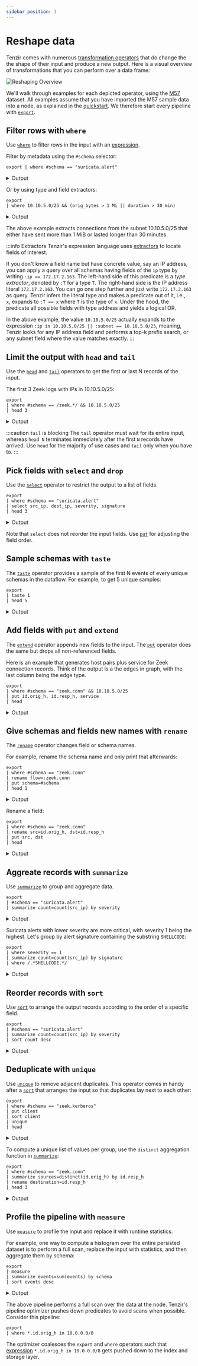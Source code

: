 ```yaml
---
sidebar_position: 1
---
```


# Reshape data

Tenzir comes with numerous [transformation
operators](../../operators/README.md) that do change the the
shape of their input and produce a new output. Here is a visual overview of
transformations that you can perform over a data frame:

![Reshaping Overview](reshaping.excalidraw.svg)

We'll walk through examples for each depicted operator, using the
[M57](../../user-guides.md) dataset. All examples assume that you have imported
the M57 sample data into a node, as explained in the
[quickstart](../../get-started.md#quickstart). We therefore start every pipeline
with [`export`](../../operators/export.md).

## Filter rows with `where`

Use [`where`](../../operators/where.md) to filter rows in the
input with an [expression](../../language/expressions.md).

Filter by metadata using the `#schema` selector:

```
export | where #schema == "suricata.alert"
```

<details>
<summary>Output</summary>

```json
{
  "timestamp": "2021-11-17T13:52:05.695469",
  "flow_id": 1868285155318879,
  "pcap_cnt": 143,
  "vlan": null,
  "in_iface": null,
  "src_ip": "14.1.112.177",
  "src_port": 38376,
  "dest_ip": "198.71.247.91",
  "dest_port": 123,
  "proto": "UDP",
  "event_type": "alert",
  "community_id": null,
  "alert": {
    "app_proto": null,
    "action": "allowed",
    "gid": 1,
    "signature_id": 2017919,
    "rev": 2,
    "signature": "ET DOS Possible NTP DDoS Inbound Frequent Un-Authed MON_LIST Requests IMPL 0x03",
    "category": "Attempted Denial of Service",
    "severity": 2,
    "source": {
      "ip": null,
      "port": null
    },
    "target": {
      "ip": null,
      "port": null
    },
    "metadata": {
      "created_at": [
        "2014_01_03"
      ],
      "updated_at": [
        "2014_01_03"
      ]
    }
  },
  "flow": {
    "pkts_toserver": 2,
    "pkts_toclient": 0,
    "bytes_toserver": 468,
    "bytes_toclient": 0,
    "start": "2021-11-17T13:52:05.695391",
    "end": null,
    "age": null,
    "state": null,
    "reason": null,
    "alerted": null
  },
  "payload": null,
  "payload_printable": null,
  "stream": null,
  "packet": null,
  "packet_info": {
    "linktype": null
  },
  "app_proto": "failed"
}
```

(Only 1 out of 19 shown.)

</details>

Or by using type and field extractors:

```
export
| where 10.10.5.0/25 && (orig_bytes > 1 Mi || duration > 30 min)
```

<details>
<summary>Output</summary>

```json
{
  "ts": "2021-11-19T06:30:30.918301",
  "uid": "C9T8pykxdsT7iSrc9",
  "id": {
    "orig_h": "10.10.5.101",
    "orig_p": 50046,
    "resp_h": "87.120.8.190",
    "resp_p": 9090
  },
  "proto": "tcp",
  "service": null,
  "duration": "5.09m",
  "orig_bytes": 1394538,
  "resp_bytes": 95179,
  "conn_state": "S1",
  "local_orig": null,
  "local_resp": null,
  "missed_bytes": 0,
  "history": "ShADad",
  "orig_pkts": 5046,
  "orig_ip_bytes": 1596390,
  "resp_pkts": 5095,
  "resp_ip_bytes": 298983,
  "tunnel_parents": null,
  "community_id": "1:UPodR2krvvXUGhc/NEL9kejd7FA=",
  "_write_ts": null
}
{
  "ts": "2021-11-19T07:05:44.694927",
  "uid": "ChnTjeQncxZrb0ZWg",
  "id": {
    "orig_h": "10.10.5.101",
    "orig_p": 50127,
    "resp_h": "87.120.8.190",
    "resp_p": 9090
  },
  "proto": "tcp",
  "service": null,
  "duration": "54.81s",
  "orig_bytes": 1550710,
  "resp_bytes": 97122,
  "conn_state": "S1",
  "local_orig": null,
  "local_resp": null,
  "missed_bytes": 0,
  "history": "ShADadww",
  "orig_pkts": 5409,
  "orig_ip_bytes": 1767082,
  "resp_pkts": 5477,
  "resp_ip_bytes": 316206,
  "tunnel_parents": null,
  "community_id": "1:aw0CtkT7YikUZWyqdHwgLhqJXxU=",
  "_write_ts": null
}
{
  "ts": "2021-11-19T06:30:15.910850",
  "uid": "CxuTEOgWv2Z74FCG6",
  "id": {
    "orig_h": "10.10.5.101",
    "orig_p": 50041,
    "resp_h": "87.120.8.190",
    "resp_p": 9090
  },
  "proto": "tcp",
  "service": null,
  "duration": "36.48m",
  "orig_bytes": 565,
  "resp_bytes": 507,
  "conn_state": "S1",
  "local_orig": null,
  "local_resp": null,
  "missed_bytes": 0,
  "history": "ShADad",
  "orig_pkts": 78,
  "orig_ip_bytes": 3697,
  "resp_pkts": 77,
  "resp_ip_bytes": 3591,
  "tunnel_parents": null,
  "community_id": "1:r337wYxbKPDv5Vkjoz3gGuld1bs=",
  "_write_ts": null
}
```

</details>

The above example extracts connections from the subnet 10.10.5.0/25 that either
have sent more than 1 MiB or lasted longer than 30 minutes.

:::info Extractors
Tenzir's expression language uses
[extractors](../../language/expressions.md#extractors) to locate fields of
interest.

If you don't know a field name but have concrete value, say an IP address,
you can apply a query over all schemas having fields of the `ip` type by writing
`:ip == 172.17.2.163`. The left-hand side of this predicate is a *type
extractor*, denoted by `:T` for a type `T`. The right-hand side is the IP
address literal `172.17.2.163`. You can go one step further and just write
`172.17.2.163` as query. Tenzir infers the literal type and makes a predicate
out of it, i.e.,. `x`, expands to `:T == x` where `T` is the type of `x`. Under
the hood, the predicate all possible fields with type address and yields a
logical OR.

In the above example, the value `10.10.5.0/25` actually expands to the
expression `:ip in 10.10.5.0/25 || :subnet == 10.10.5.0/25`, meaning, Tenzir
looks for any IP address field and performs a top-k prefix search, or any subnet
field where the value matches exactly.
:::

## Limit the output with `head` and `tail`

Use the [`head`](../../operators/head.md) and
[`tail`](../../operators/tail.md) operators to get the first or
last N records of the input.

The first 3 Zeek logs with IPs in 10.10.5.0/25:

```
export
| where #schema == /zeek.*/ && 10.10.5.0/25
| head 3
```

<details>
<summary>Output</summary>

```json
{
  "ts": "2021-11-19T04:28:06.186626",
  "cause": "violation",
  "analyzer_kind": "protocol",
  "analyzer_name": "GSSAPI",
  "uid": "CaHAWI2k6vB6BEOh65",
  "fuid": null,
  "id.orig_h": "10.10.5.101",
  "id.orig_p": 49847,
  "id.resp_h": "10.10.5.5",
  "id.resp_p": 49667,
  "id.vlan": null,
  "id.vlan_inner": null,
  "failure_reason": "Binpac exception: binpac exception: out_of_bound: ASN1EncodingMeta:more_len: 129 > 74",
  "failure_data": null
}
{
  "ts": "2021-11-19T04:28:06.186853",
  "cause": "violation",
  "analyzer_kind": "protocol",
  "analyzer_name": "GSSAPI",
  "uid": "CaHAWI2k6vB6BEOh65",
  "fuid": null,
  "id.orig_h": "10.10.5.101",
  "id.orig_p": 49847,
  "id.resp_h": "10.10.5.5",
  "id.resp_p": 49667,
  "id.vlan": null,
  "id.vlan_inner": null,
  "failure_reason": "Binpac exception: binpac exception: out_of_bound: ASN1EncodingMeta:more_len: 129 > 74",
  "failure_data": null
}
{
  "ts": "2021-11-19T04:28:06.187119",
  "cause": "violation",
  "analyzer_kind": "protocol",
  "analyzer_name": "GSSAPI",
  "uid": "CaHAWI2k6vB6BEOh65",
  "fuid": null,
  "id.orig_h": "10.10.5.101",
  "id.orig_p": 49847,
  "id.resp_h": "10.10.5.5",
  "id.resp_p": 49667,
  "id.vlan": null,
  "id.vlan_inner": null,
  "failure_reason": "Binpac exception: binpac exception: out_of_bound: ASN1EncodingMeta:more_len: 129 > 74",
  "failure_data": null
}
```

</details>

:::caution `tail` is blocking
The `tail` operator must wait for its entire input, whereas `head N` terminates
immediately after the first `N` records have arrived. Use `head` for
the majority of use cases and `tail` only when you have to.
:::

## Pick fields with `select` and `drop`

Use the [`select`](../../operators/select.md) operator to
restrict the output to a list of fields.

```
export
| where #schema == "suricata.alert"
| select src_ip, dest_ip, severity, signature
| head 3
```

<details>
<summary>Output</summary>

```json
{
  "src_ip": "8.218.64.104",
  "dest_ip": "198.71.247.91",
  "alert": {
    "signature": "SURICATA UDPv4 invalid checksum",
    "severity": 3
  }
}
{
  "src_ip": "14.1.112.177",
  "dest_ip": "198.71.247.91",
  "alert": {
    "signature": "ET DOS Possible NTP DDoS Inbound Frequent Un-Authed MON_LIST Requests IMPL 0x03",
    "severity": 2
  }
}
{
  "src_ip": "167.94.138.20",
  "dest_ip": "198.71.247.91",
  "alert": {
    "signature": "SURICATA UDPv4 invalid checksum",
    "severity": 3
  }
}
```

</details>

Note that `select` does not reorder the input fields. Use
[`put`](../../operators/put.md) for adjusting the field order.

## Sample schemas with `taste`

The [`taste`](../../operators/taste.md) operator provides a
sample of the first N events of every unique schemas in the dataflow. For
example, to get 5 unique samples:

```
export
| taste 1
| head 5
```

<details>
<summary>Output</summary>

```json
{
  "ts": "2021-11-17T13:54:01.721755",
  "cause": "violation",
  "analyzer_kind": "protocol",
  "analyzer_name": "HTTP",
  "uid": "Cqp7rtziLijlnrxYf",
  "fuid": null,
  "id.orig_h": "87.251.64.137",
  "id.orig_p": 64078,
  "id.resp_h": "198.71.247.91",
  "id.resp_p": 80,
  "id.vlan": null,
  "id.vlan_inner": null,
  "failure_reason": "not a http request line",
  "failure_data": null
}
{
  "ts": "2021-11-17T13:33:53.748229",
  "ts_delta": "1.18m",
  "peer": "zeek",
  "gaps": 0,
  "acks": 2,
  "percent_lost": 0.0,
  "_write_ts": null
}
{
  "ts": "2021-11-17T13:32:46.565337",
  "uid": "C5luJD1ATrGDOcouW2",
  "id": {
    "orig_h": "89.248.165.145",
    "orig_p": 43831,
    "resp_h": "198.71.247.91",
    "resp_p": 52806
  },
  "proto": "tcp",
  "service": null,
  "duration": null,
  "orig_bytes": null,
  "resp_bytes": null,
  "conn_state": "S0",
  "local_orig": null,
  "local_resp": null,
  "missed_bytes": 0,
  "history": "S",
  "orig_pkts": 1,
  "orig_ip_bytes": 40,
  "resp_pkts": 0,
  "resp_ip_bytes": 0,
  "tunnel_parents": null,
  "community_id": "1:c/CLmyk4xRElyzleEMhJ4Baf4Gk=",
  "_write_ts": null
}
{
  "ts": "2021-11-18T08:05:09.134638",
  "uid": "Cwk5in34AvxJ8MurDh",
  "id": {
    "orig_h": "10.2.9.133",
    "orig_p": 49768,
    "resp_h": "10.2.9.9",
    "resp_p": 135
  },
  "rtt": "254.0us",
  "named_pipe": "135",
  "endpoint": "epmapper",
  "operation": "ept_map",
  "_write_ts": null
}
{
  "ts": "2021-11-18T08:00:21.486539",
  "uids": [
    "C4fKs01p1bdzLWvtQa"
  ],
  "client_addr": "192.168.1.102",
  "server_addr": "192.168.1.1",
  "mac": "00:0b:db:63:58:a6",
  "host_name": "m57-jo",
  "client_fqdn": "m57-jo.",
  "domain": "m57.biz",
  "requested_addr": null,
  "assigned_addr": "192.168.1.102",
  "lease_time": "59.4m",
  "client_message": null,
  "server_message": null,
  "msg_types": [
    "REQUEST",
    "ACK"
  ],
  "duration": "163.82ms",
  "trans_id": null,
  "_write_ts": null
}
```

</details>

## Add fields with `put` and `extend`

The [`extend`](../../operators/extend.md) operator appends new
fields to the input. The [`put`](../../operators/put.md)
operator does the same but drops all non-referenced fields.

Here is an example that generates host pairs plus service for Zeek connection
records. Think of the output is a the edges in graph, with the last column being
the edge type.

```
export 
| where #schema == "zeek.conn" && 10.10.5.0/25
| put id.orig_h, id.resp_h, service
| head
```

<details>
<summary>Output</summary>

```json
{
  "id.orig_h": "10.10.5.101",
  "id.resp_h": "77.75.230.91",
  "service": "http"
}
{
  "id.orig_h": "10.10.5.101",
  "id.resp_h": "10.10.5.5",
  "service": "dns"
}
{
  "id.orig_h": "10.10.5.101",
  "id.resp_h": "10.10.5.5",
  "service": "dns"
}
{
  "id.orig_h": "10.10.5.101",
  "id.resp_h": "20.189.173.1",
  "service": null
}
{
  "id.orig_h": "10.10.5.101",
  "id.resp_h": "20.189.173.1",
  "service": "ssl"
}
{
  "id.orig_h": "10.10.5.101",
  "id.resp_h": "52.109.8.21",
  "service": "ssl"
}
{
  "id.orig_h": "10.10.5.101",
  "id.resp_h": "10.10.5.5",
  "service": "dns"
}
{
  "id.orig_h": "10.10.5.101",
  "id.resp_h": "10.10.5.5",
  "service": "dns"
}
{
  "id.orig_h": "10.10.5.101",
  "id.resp_h": "20.54.88.152",
  "service": "ssl"
}
{
  "id.orig_h": "10.10.5.101",
  "id.resp_h": "13.107.42.16",
  "service": "ssl"
}
```

</details>

## Give schemas and fields new names with `rename`

The [`rename`](../../operators/rename.md) operator changes field
or schema names.

For example, rename the schema name and only print that afterwards:

```
export
| where #schema == "zeek.conn"
| rename flow=:zeek.conn
| put schema=#schema
| head 1
```

<details>
<summary>Output</summary>

```json
{
  "schema": "flow"
}
```

</details>

Rename a field:

```
export
| where #schema == "zeek.conn"
| rename src=id.orig_h, dst=id.resp_h
| put src, dst
| head
```

<details>
<summary>Output</summary>

```json
{"src": "89.248.165.145", "dst": "198.71.247.91"}
{"src": "128.14.134.170", "dst": "198.71.247.91"}
{"src": "60.205.181.213", "dst": "198.71.247.91"}
{"src": "31.44.185.120", "dst": "198.71.247.91"}
{"src": "91.223.67.180", "dst": "198.71.247.91"}
{"src": "185.73.126.70", "dst": "198.71.247.91"}
{"src": "183.136.225.42", "dst": "198.71.247.91"}
{"src": "71.6.135.131", "dst": "198.71.247.91"}
{"src": "172.104.138.223", "dst": "198.71.247.91"}
{"src": "185.94.111.1", "dst": "198.71.247.91"}
```

</details>

## Aggreate records with `summarize`

Use [`summarize`](../../operators/summarize.md) to group and
aggregate data.

```
export
| #schema == "suricata.alert"
| summarize count=count(src_ip) by severity
```

<details>
<summary>Output</summary>

```json
{
  "alert.severity": 1,
  "count": 134644
}
{
  "alert.severity": 2,
  "count": 26780
}
{
  "alert.severity": 3,
  "count": 179713
}
```

</details>

Suricata alerts with lower severity are more critical, with severity 1 being the
highest. Let's group by alert signature containing the substring `SHELLCODE`:

```
export
| where severity == 1
| summarize count=count(src_ip) by signature
| where /.*SHELLCODE.*/
```

<details>
<summary>Output</summary>

```json
{
  "alert.signature": "ET SHELLCODE Possible Call with No Offset TCP Shellcode",
  "count": 2
}
{
  "alert.signature": "ET SHELLCODE Possible %41%41%41%41 Heap Spray Attempt",
  "count": 32
}
```

</details>

## Reorder records with `sort`

Use [`sort`](../../operators/sort.md) to arrange the output
records according to the order of a specific field.

```
export
| #schema == "suricata.alert"
| summarize count=count(src_ip) by severity
| sort count desc
```

<details>
<summary>Output</summary>

```json
{
  "alert.severity": 3,
  "count": 179713
}
{
  "alert.severity": 1,
  "count": 134644
}
{
  "alert.severity": 2,
  "count": 26780
}
```

</details>

## Deduplicate with `unique`

Use [`unique`](../../operators/unique.md) to remove adjacent
duplicates. This operator comes in handy after a
[`sort`](../../operators/sort.md) that arranges the input so
that duplicates lay next to each other:

```
export
| where #schema == "zeek.kerberos"
| put client
| sort client
| unique
| head
```

<details>
<summary>Output</summary>

```json
{
  "client": "/NM"
}
{
  "client": "Administrator/EAGLEFREAKS"
}
{
  "client": "DEKSTOP-D9UMVWL$/SIMONSAYSGO.NET"
}
{
  "client": "DEKSTOP-VVCWQF5$/POLICYBARONS.COM"
}
{
  "client": "DESKTOP-1-PC$/MAXSUGER.COM"
}
{
  "client": "DESKTOP-1O7QAEA$/VICTORYPUNK.COM"
}
{
  "client": "DESKTOP-2P2S7WR$/VICTORYPUNK.COM"
}
{
  "client": "DESKTOP-30CQ14B$/FIRGREENTECH.COM"
}
{
  "client": "DESKTOP-3KI6Y6G$/JIGGEDYJACK.COM"
}
{
  "client": "DESKTOP-41SH6EJ$/DUCKKISSMIXER.COM"
}
```

</details>

To compute a unique list of values per group, use the `distinct` aggregation
function in [`summarize`](../../operators/summarize.md):

```
export
| where #schema == "zeek.conn"
| summarize sources=distinct(id.orig_h) by id.resp_h
| rename destination=id.resp_h
| head 3
```

<details>
<summary>Output</summary>

```json
{
  "destination": "192.168.201.13",
  "sources": [
    "10.12.14.101",
    "10.12.17.101"
  ]
}
{
  "destination": "192.168.62.104",
  "sources": [
    "10.12.14.101",
    "10.12.17.101"
  ]
}
{
  "destination": "10.0.177.137",
  "sources": [
    "10.7.5.133"
  ]
}
```

</details>

## Profile the pipeline with `measure`

Use [`measure`](../../operators/measure.md) to profile the input
and replace it with runtime statistics.

For example, one way to compute a histogram over the entire persisted dataset is
to perform a full scan, replace the input with statistics, and then aggregate
them by schema:

```
export
| measure
| summarize events=sum(events) by schema
| sort events desc
```

<details>
<summary>Output</summary>

```
{
  "schema": "suricata.flow",
  "events": 1129992
}
{
  "schema": "zeek.conn",
  "events": 583838
}
{
  "schema": "suricata.alert",
  "events": 341137
}
{
  "schema": "suricata.dns",
  "events": 289117
}
{
  "schema": "suricata.http",
  "events": 150736
}
{
  "schema": "zeek.dns",
  "events": 90013
}
{
  "schema": "suricata.tls",
  "events": 84608
}
{
  "schema": "zeek.http",
  "events": 75290
}
{
  "schema": "zeek.telemetry",
  "events": 72853
}
{
  "schema": "suricata.smb",
  "events": 67943
}
{
  "schema": "zeek.ssl",
  "events": 42389
}
{
  "schema": "suricata.fileinfo",
  "events": 35968
}
{
  "schema": "suricata.dcerpc",
  "events": 33055
}
{
  "schema": "zeek.files",
  "events": 21922
}
{
  "schema": "zeek.dce_rpc",
  "events": 19585
}
{
  "schema": "zeek.analyzer",
  "events": 14755
}
{
  "schema": "suricata.anomaly",
  "events": 8535
}
{
  "schema": "zeek.notice",
  "events": 5871
}
{
  "schema": "suricata.smtp",
  "events": 5208
}
{
  "schema": "zeek.weird",
  "events": 4617
}
{
  "schema": "zeek.reporter",
  "events": 3528
}
{
  "schema": "suricata.krb5",
  "events": 3378
}
{
  "schema": "zeek.ocsp",
  "events": 2874
}
{
  "schema": "zeek.kerberos",
  "events": 2708
}
{
  "schema": "zeek.x509",
  "events": 2379
}
{
  "schema": "zeek.smtp",
  "events": 1967
}
{
  "schema": "zeek.smb_mapping",
  "events": 1584
}
{
  "schema": "zeek.stats",
  "events": 1409
}
{
  "schema": "zeek.ntp",
  "events": 1224
}
{
  "schema": "zeek.smb_files",
  "events": 1140
}
{
  "schema": "suricata.ftp",
  "events": 954
}
{
  "schema": "suricata.sip",
  "events": 936
}
{
  "schema": "zeek.dpd",
  "events": 926
}
{
  "schema": "suricata.dhcp",
  "events": 648
}
{
  "schema": "zeek.tunnel",
  "events": 606
}
{
  "schema": "zeek.sip",
  "events": 565
}
{
  "schema": "zeek.loaded_scripts",
  "events": 512
}
{
  "schema": "zeek.capture_loss",
  "events": 476
}
{
  "schema": "zeek.ntlm",
  "events": 429
}
{
  "schema": "zeek.pe",
  "events": 315
}
{
  "schema": "suricata.snmp",
  "events": 288
}
{
  "schema": "zeek.dhcp",
  "events": 267
}
{
  "schema": "zeek.snmp",
  "events": 132
}
{
  "schema": "suricata.tftp",
  "events": 62
}
{
  "schema": "suricata.stats",
  "events": 12
}
{
  "schema": "zeek.traceroute",
  "events": 9
}
{
  "schema": "zeek.ftp",
  "events": 4
}
{
  "schema": "suricata.ikev2",
  "events": 2
}
{
  "schema": "suricata.ftp_data",
  "events": 1
}
{
  "schema": "zeek.packet_filter",
  "events": 1
}
{
  "schema": "zeek.radius",
  "events": 1
}
```

</details>

The above pipeline performs a full scan over the data at the node. Tenzir's
pipeline optimizer pushes down predicates to avoid scans when possible. Consider
this pipeline:

```
export
| where *.id.orig_h in 10.0.0.0/8
```

The optimizer coalesces the `export` and `where` operators such that
[expression](../../language/expressions.md) `*.id.orig_h in 10.0.0.0/8` gets
pushed down to the index and storage layer.
